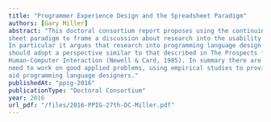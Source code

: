 ```yaml
---
title: "Programmer Experience Design and the Spreadsheet Paradigm"
authors: [Gary Miller]
abstract: "This doctoral consortium report proposes using the continuing evolution of the spread-
sheet paradigm to frame a discussion about research into the usability of programming languages.
In particular it argues that research into programming language design needs to be hardened, and
should adopt a perspective similar to that described in The Prospects for Psychological Science in
Human-Computer Interaction (Newell & Card, 1985). In summary there are three components, the
need to work on good applied problems, using empirical studies to provide the basis for theories to
aid programming language designers."
publishedAt: "ppig-2016"
publicationType: "Doctoral Consortium"
year: 2016
url_pdf: "/files/2016-PPIG-27th-DC-Miller.pdf"
---
```

